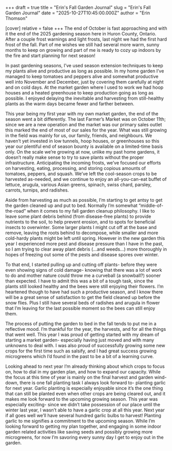 +++
draft = true
title = "Erin's Fall Garden Journal"
slug = "Erin's Fall Garden Journal"
date = "2025-10-27T10:45:00.000Z"
author = "Erin Thomson"

[cover]
relative = false
+++
The end of October is fast approaching and with it the end of the 2025 gardening season here in Huron County, Ontario. After a couple frost warnings and light frosts, last night we had the first hard frost of the fall. Part of me wishes we still had several more warm, sunny months to keep on growing and part of me is ready to cozy up indoors by the fire and start planning for next season!

In past gardening seasons, I’ve used season extension techniques to keep my plants alive and productive as long as possible. In my home garden I’ve managed to keep tomatoes and peppers alive and somewhat productive well into November and December, just by covering them carefully at night and on cold days. At the market garden where I used to work we had hoop houses and a heated greenhouse to keep production going as long as possible. I enjoyed delaying the inevitable and harvesting from still-healthy plants as the warm days became fewer and farther between.

This year being my first year with my own market garden, the end of the season went a bit differently. The last Farmer’s Market was on October 11th; since we are a new operation and the market was our primary sales outlet this marked the end of most of our sales for the year. What was still growing in the field was mainly for us, our family, friends, and neighbours. We haven’t yet invested in low tunnels, hoop houses, or greenhouses so this year our plentiful end of season bounty is available on a limited-time basis only. On the scale we’re growing at now, unlike my past home gardens, it doesn’t really make sense to try to save plants without the proper infrastructure. Anticipating the incoming frosts, we’ve focused our efforts on harvesting, eating, processing, and storing copious amounts of tomatoes, peppers, and squash. We’ve left the cool-season crops to be harvested as-needed, and we continue to enjoy an all-you-can-eat buffet of lettuce, arugula, various Asian greens, spinach, swiss chard, parsley, carrots, turnips, and radishes.

Aside from harvesting as much as possible, I’m starting to get antsy to get the garden cleaned up and put to bed. Normally I’m somewhat “middle-of-the-road” when it comes to my fall garden cleanup philosophy. I like to leave some plant debris behind (from disease-free plants) to provide nutrients to the soil, to help prevent erosion, and to spots for beneficial insects to overwinter. Some larger plants I might cut off at the base and remove, leaving the roots behind to decompose, while smaller and more cold-hardy plants might be left until spring. However in the new garden this year I experienced more pest and disease pressure than I have in the past, so I am trying to clear away plant debris (...and weeds…) more thoroughly in hopes of freezing out some of the pests and disease spores over winter.

To that end, I started pulling up and cutting off plants- before they were even showing signs of cold damage- knowing that there was a lot of work to do and mother nature could throw me a curveball (a snowball?) sooner than expected. I have to admit this was a bit of a tough task, since the plants still looked healthy and the bees were still enjoying their flowers. I’m heartened though to have had such a productive season, and I know there will be a great sense of satisfaction to get the field cleaned up before the snow flies. Plus I still have several beds of radishes and arugula in flower that I’m leaving for the last possible moment so the bees can still enjoy them.

The process of putting the garden to bed in the fall tends to put me in a reflective mood. I’m thankful for the year, the harvests, and for all the things that went well. This year I was proud of getting started with my dream of starting a market garden- especially having just moved and with many unknowns to deal with. I was also proud of successfully growing some new crops for the first time such as salsify, and I had great success growing microgreens which I’d found in the past to be a bit of a learning curve. 

Looking ahead to next year I’m already thinking about which crops to focus on, how to dial in my garden plan, and how to expand our capacity. While the focus at this time of year is mainly on the final harvest and garden wind-down, there is one fall planting task I always look forward to- planting garlic for next year. Garlic planting is especially enjoyable since it’s the one thing that can still be planted even when other crops are being cleared out, and it makes me look forward to the upcoming growing season. This year was especially exciting- since we didn’t take possession of our place until the winter last year, I wasn’t able to have a garlic crop at all this year. Next year if all goes well we’ll have several hundred garlic bulbs to harvest! Planting garlic to me signifies a commitment to the upcoming season. While I’m looking forward to getting my plan together, and engaging in some indoor garden related activities like saving seeds and possibly growing more microgreens, for now I’m savoring every sunny day I get to enjoy out in the garden.
